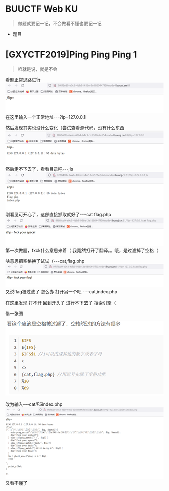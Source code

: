 # BUUCTF Web KU
>做题就要记一记，不会做看不懂也要记一记

* 题目
# [GXYCTF2019]Ping Ping Ping 1

> 咱就是说，就是不会

看题正常思路进行
![image](https://github.com/uicciu/image/blob/main/ping1.png)
在这里输入一个正常地址---?ip=127.0.0.1

然后发现其实也没什么变化（尝试查看源代码，没有什么东西
![image](https://github.com/uicciu/image/blob/main/pingpingping2.png)
然后走不下去了，看看目录吧---;ls
![image](https://github.com/uicciu/image/blob/main/ping2.png)
刚看见可开心了，这部直接抓取就好了---cat flag.php
![image](https://github.com/uicciu/image/blob/main/ping3.png)
第一次做题，fxck什么意思来着（
我竟然打开了翻译。。哦，是过滤掉了空格（

啥意思把空格换了试试（---cat,flag.php
![image](https://github.com/uicciu/image/blob/main/ping4.png)
又说flag被过滤了 怎么办 打开另一个吧 ---cat,index.php

在这里发现 打不开 回到开头了 进行不下去了 搜索引擎（

借一张图

![image](https://github.com/uicciu/image/blob/main/ping8.png)

改为输入---cat$IFS$index.php
![image](https://github.com/uicciu/image/blob/main/ping5.png)
又看不懂了 
